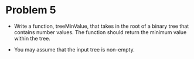 # Problem 5

- Write a function, treeMinValue, that takes in the root of a binary tree that contains number values. The function should return the minimum value within the tree.

- You may assume that the input tree is non-empty.
